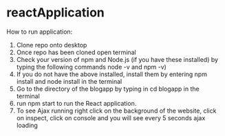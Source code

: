 # reactApplication

How to run application:
1. Clone repo onto desktop
2. Once repo has been cloned open terminal 
3. Check your version of npm and Node.js (if you have these installed) by typing the following commands node -v and npm -v)
4. If you do not have the above installed, install them by entering npm install and node install in the terminal 
5. Go to the directory of the blogapp by typing in cd blogapp in the terminal
6. run npm start to run the React application.
7. To see Ajax running right click on the background of the website, click on inspect, click on console and you will see every 5 seconds ajax loading 
